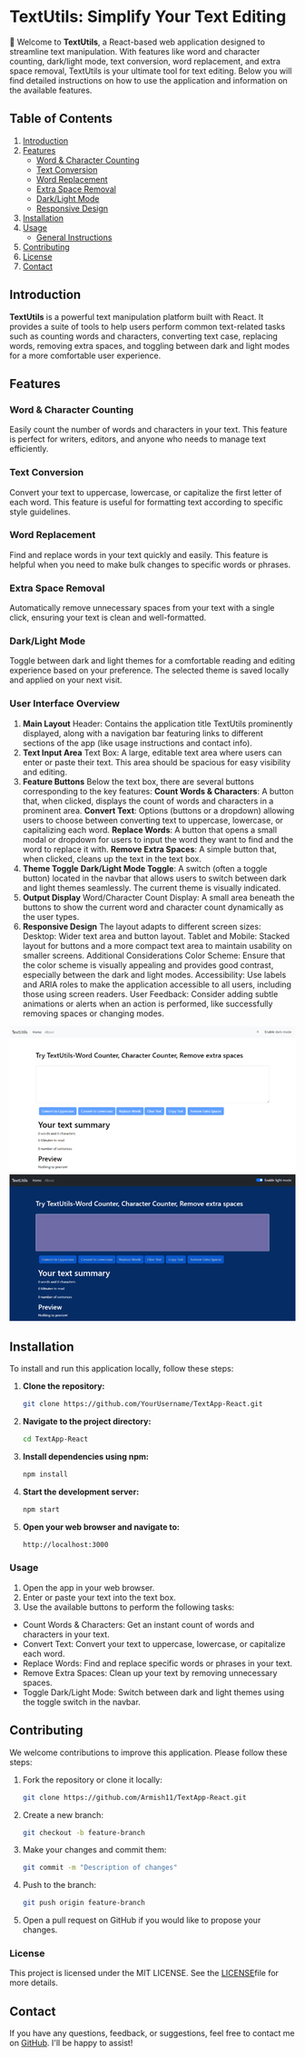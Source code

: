 # TextUtils: Simplify Your Text Editing

📄 Welcome to **TextUtils**, a React-based web application designed to streamline text manipulation. With features like word and character counting, dark/light mode, text conversion, word replacement, and extra space removal, TextUtils is your ultimate tool for text editing. Below you will find detailed instructions on how to use the application and information on the available features.

## Table of Contents

1. [Introduction](#introduction)
2. [Features](#features)
   - [Word & Character Counting](#word--character-counting)
   - [Text Conversion](#text-conversion)
   - [Word Replacement](#word-replacement)
   - [Extra Space Removal](#extra-space-removal)
   - [Dark/Light Mode](#darklight-mode)
   - [Responsive Design](#responsive-design)
3. [Installation](#installation)
4. [Usage](#usage)
   - [General Instructions](#general-instructions)
5. [Contributing](#contributing)
6. [License](#license)
7. [Contact](#contact)

## Introduction

**TextUtils** is a powerful text manipulation platform built with React. It provides a suite of tools to help users perform common text-related tasks such as counting words and characters, converting text case, replacing words, removing extra spaces, and toggling between dark and light modes for a more comfortable user experience.

## Features

### Word & Character Counting

Easily count the number of words and characters in your text. This feature is perfect for writers, editors, and anyone who needs to manage text efficiently.

### Text Conversion

Convert your text to uppercase, lowercase, or capitalize the first letter of each word. This feature is useful for formatting text according to specific style guidelines.

### Word Replacement

Find and replace words in your text quickly and easily. This feature is helpful when you need to make bulk changes to specific words or phrases.

### Extra Space Removal

Automatically remove unnecessary spaces from your text with a single click, ensuring your text is clean and well-formatted.

### Dark/Light Mode

Toggle between dark and light themes for a comfortable reading and editing experience based on your preference. The selected theme is saved locally and applied on your next visit.

### User Interface Overview
1. **Main Layout**
Header: Contains the application title TextUtils prominently displayed, along with a navigation bar featuring links to different sections of the app (like usage instructions and contact info).
2. **Text Input Area**
Text Box: A large, editable text area where users can enter or paste their text. This area should be spacious for easy visibility and editing.
3. **Feature Buttons**
Below the text box, there are several buttons corresponding to the key features:
**Count Words & Characters**: A button that, when clicked, displays the count of words and characters in a prominent area.
**Convert Text**: Options (buttons or a dropdown) allowing users to choose between converting text to uppercase, lowercase, or capitalizing each word.
**Replace Words**: A button that opens a small modal or dropdown for users to input the word they want to find and the word to replace it with.
**Remove Extra Spaces**: A simple button that, when clicked, cleans up the text in the text box.
4. **Theme Toggle**
**Dark/Light Mode Toggle**: A switch (often a toggle button) located in the navbar that allows users to switch between dark and light themes seamlessly. The current theme is visually indicated.
5. **Output Display**
Word/Character Count Display: A small area beneath the buttons to show the current word and character count dynamically as the user types.
6. **Responsive Design**
The layout adapts to different screen sizes:
Desktop: Wider text area and button layout.
Tablet and Mobile: Stacked layout for buttons and a more compact text area to maintain usability on smaller screens.
Additional Considerations
Color Scheme: Ensure that the color scheme is visually appealing and provides good contrast, especially between the dark and light modes.
Accessibility: Use labels and ARIA roles to make the application accessible to all users, including those using screen readers.
User Feedback: Consider adding subtle animations or alerts when an action is performed, like successfully removing spaces or changing modes.


![textutils-homepage](./public/homepage-1.png)
![textutils-homepage](./public/homepage-2.png)

## Installation

To install and run this application locally, follow these steps:

1. **Clone the repository:**

   ```bash
   git clone https://github.com/YourUsername/TextApp-React.git

2. **Navigate to the project directory:**
   ```bash
   cd TextApp-React
   ```
3. **Install dependencies using npm:**
   ```bash
   npm install
   ```
4. **Start the development server:**
   ```bash
   npm start
   ```
5. **Open your web browser and navigate to:**
   ```bash
   http://localhost:3000
   ```
###   Usage
1. Open the app in your web browser.
2. Enter or paste your text into the text box.
3. Use the available buttons to perform the following tasks:
- Count Words & Characters: Get an instant count of words and characters in your text.
- Convert Text: Convert your text to uppercase, lowercase, or capitalize each word.
- Replace Words: Find and replace specific words or phrases in your text.
- Remove Extra Spaces: Clean up your text by removing unnecessary spaces.
- Toggle Dark/Light Mode: Switch between dark and light themes using the toggle switch in the navbar.


## Contributing

We welcome contributions to improve this application. Please follow these steps:

1. Fork the repository or clone it locally:
   ```bash
   git clone https://github.com/Armish11/TextApp-React.git
   ```
2. Create a new branch:
   ```bash
   git checkout -b feature-branch
   ```
3. Make your changes and commit them:
   ```bash
   git commit -m "Description of changes"
   ```
4. Push to the branch:
   ```bash
   git push origin feature-branch
   ```
5. Open a pull request on GitHub if you would like to propose your changes.


### License
This project is licensed under the MIT LICENSE. See the [LICENSE](./LICENSE)file for more details.

## Contact

If you have any questions, feedback, or suggestions, feel free to contact me on [GitHub](https://github.com/Armish11). I'll be happy to assist!



